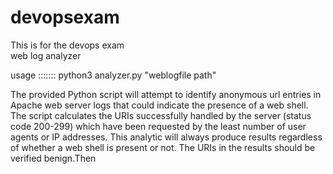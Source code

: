 # devopsexam
This is for the devops exam  
web log analyzer

usage :::::::  python3  analyzer.py  "weblogfile path"

The provided Python script will attempt to identify anonymous url entries in Apache web server logs that could indicate the presence of a web shell. The script calculates the URIs successfully handled by the server (status code 200-299) which have been requested by the least number of user agents or IP addresses. This analytic will always produce results regardless of whether a web shell is present or not. The URIs in the results should be verified benign.Then 
